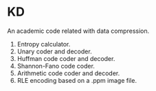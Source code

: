 # KD
An academic code related with data compression.


1. Entropy calculator.
2. Unary coder and decoder.
3. Huffman code coder and decoder.
4. Shannon-Fano code coder.
5. Arithmetic code coder and decoder.
6. RLE encoding based on a .ppm image file.
